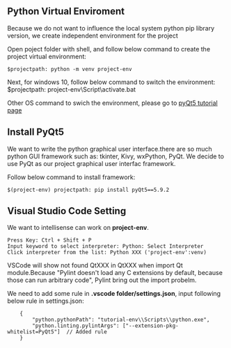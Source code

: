 ## Python Virtual Enviroment

Because we do not want to influence the local system python pip library version, we create independent environment for the project

Open poject folder with shell, and follow below command to create the project virtual environment:

    $projectpath: python -m venv project-env

Next, for windows 10, follow below command to switch the environment:
    $projectpath: project-env\Script\activate.bat

Other OS command to swich the environment, please go to [pyQt5 tutorial page](https://build-system.fman.io/pyqt5-tutorial)

## Install PyQt5
We want to write the python graphical user interface.there are so much python GUI framework such as: tkinter, Kivy, wxPython, PyQt. We decide to use PyQt as our project graphical user interfac framework.

Follow below command to install framework:

    $(project-env) projectpath: pip install pyQt5==5.9.2

## Visual Studio Code Setting
We want to intellisense can work on **project-env**.

    Press Key: Ctrl + Shift + P
    Input keyword to select interpreter: Python: Select Interpreter
    Click interpreter from the list: Python XXX ('project-env':venv)

VSCode will show not found QtXXX in QtXXX when import Qt module.Because "Pylint doesn't load any C extensions by default, because those can run arbitrary code", Pylint bring out the import probelm.

We need to add some rule in **.vscode folder/settings.json**, input following below rule in settings.json:


        {
            "python.pythonPath": "tutorial-env\\Scripts\\python.exe",
            "python.linting.pylintArgs": ["--extension-pkg-whitelist=PyQt5"]  // Added rule
        }
